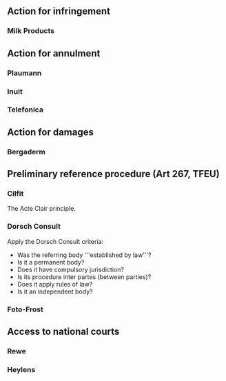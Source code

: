 ## Action for infringement

### Milk Products

## Action for annulment

### Plaumann

### Inuit

### Telefonica

## Action for damages

### Bergaderm

## Preliminary reference procedure (Art 267, TFEU)

### Cilfit

The Acte Clair principle.

### Dorsch Consult

Apply  the  Dorsch  Consult criteria:  
 * Was  the  referring  body  '''established  by  law'''?  
 * Is  it  a  permanent  body? 
 * Does  it  have  compulsory  jurisdiction?  
 * Is  its  procedure  inter  partes  (between  parties)?  
 * Does it apply rules of law? 
 * Is it an independent body?

### Foto-Frost

## Access to national courts

### Rewe

### Heylens
